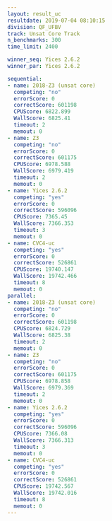 ```yaml
---
layout: result_uc
resultdate: 2019-07-04 08:10:15
division: QF_UFBV
track: Unsat Core Track
n_benchmarks: 300
time_limit: 2400

winner_seq: Yices 2.6.2
winner_par: Yices 2.6.2

sequential:
- name: 2018-Z3 (unsat core)
  competing: "no"
  errorScore: 0
  correctScore: 601198
  CPUScore: 6822.899
  WallScore: 6825.41
  timeout: 2
  memout: 0
- name: Z3
  competing: "no"
  errorScore: 0
  correctScore: 601175
  CPUScore: 6978.588
  WallScore: 6979.419
  timeout: 2
  memout: 0
- name: Yices 2.6.2
  competing: "yes"
  errorScore: 0
  correctScore: 596096
  CPUScore: 7365.45
  WallScore: 7366.353
  timeout: 3
  memout: 0
- name: CVC4-uc
  competing: "yes"
  errorScore: 0
  correctScore: 526861
  CPUScore: 19740.147
  WallScore: 19742.466
  timeout: 8
  memout: 0
parallel:
- name: 2018-Z3 (unsat core)
  competing: "no"
  errorScore: 0
  correctScore: 601198
  CPUScore: 6824.729
  WallScore: 6825.38
  timeout: 2
  memout: 0
- name: Z3
  competing: "no"
  errorScore: 0
  correctScore: 601175
  CPUScore: 6978.858
  WallScore: 6979.369
  timeout: 2
  memout: 0
- name: Yices 2.6.2
  competing: "yes"
  errorScore: 0
  correctScore: 596096
  CPUScore: 7366.08
  WallScore: 7366.313
  timeout: 3
  memout: 0
- name: CVC4-uc
  competing: "yes"
  errorScore: 0
  correctScore: 526861
  CPUScore: 19742.567
  WallScore: 19742.016
  timeout: 8
  memout: 0
---
```

